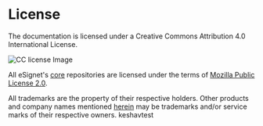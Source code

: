 # License

The documentation is licensed under a Creative Commons Attribution 4.0 International License.

![CC license Image](\_images/by.svg)

All eSignet's [core](https://github.com/mosip) repositories are licensed under the terms of [Mozilla Public License 2.0](https://github.com/mosip/commons/blob/master/LICENSE).

All trademarks are the property of their respective holders. Other products and company names mentioned [herein](https://github.com/mosip) may be trademarks and/or service marks of their respective owners. keshavtest
